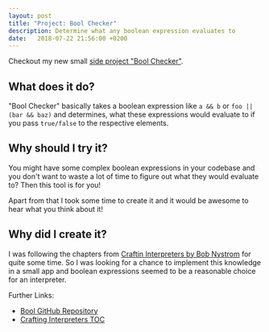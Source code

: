```yaml
---
layout: post
title: "Project: Bool Checker"
description: Determine what any boolean expression evaluates to
date:   2018-07-22 21:56:00 +0200
---
```


Checkout my new small [side project "Bool Checker"](https://zlypher.github.io/bool/).

## What does it do?

"Bool Checker" basically takes a boolean expression like `a && b` or `foo || (bar && baz)` and determines, what these expressions would evaluate to if you pass `true/false` to the respective elements.

## Why should I try it?

You might have some complex boolean expressions in your codebase and you don't want to waste a lot of time to figure out what they would evaluate to? Then this tool is for you!

Apart from that I took some time to create it and it would be awesome to hear what you think about it!

## Why did I create it?

I was following the chapters from [Craftin Interpreters by Bob Nystrom](http://www.craftinginterpreters.com/) for quite some time. So I was looking for a chance to implement this knowledge in a small app and boolean expressions seemed to be a reasonable choice for an interpreter.

Further Links:

* [Bool GitHub Repository](https://zlypher.github.io/bool/)
* [Crafting Interpreters TOC](http://www.craftinginterpreters.com/contents.html)